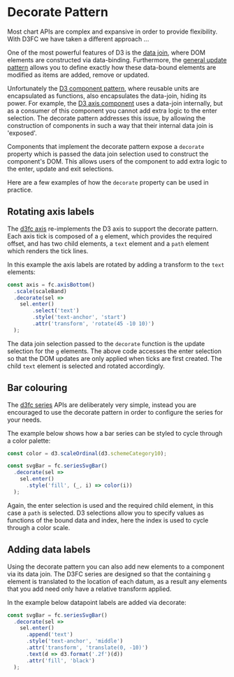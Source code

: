 # Decorate Pattern

Most chart APIs are complex and expansive in order to provide flexibility. With
D3FC we have taken a different approach ...

One of the most powerful features of D3 is the [data
join](http://bost.ocks.org/mike/join/), where DOM elements are constructed via
data-binding. Furthermore, the [general update
pattern](http://bl.ocks.org/3808218) allows you to define exactly how these
data-bound elements are modified as items are added, remove or updated.

Unfortunately the [D3 component pattern](http://bost.ocks.org/mike/chart/),
where reusable units are encapsulated as functions, also encapsulates the
data-join, hiding its power. For example, the [D3 axis
component](https://github.com/d3/d3-axis) uses a data-join internally, but as a
consumer of this component you cannot add extra logic to the enter selection.
The decorate pattern addresses this issue, by allowing the construction of
components in such a way that their internal data join is 'exposed'.

Components that implement the decorate pattern expose a `decorate` property
which is passed the data join selection used to construct the component's DOM.
This allows users of the component to add extra logic to the enter, update and
exit selections.

Here are a few examples of how the `decorate` property can be used in practice.

## Rotating axis labels

The [d3fc axis](https://github.com/d3fc/d3fc/tree/master/packages/d3fc-axis)
re-implements the D3 axis to support the decorate pattern. Each axis tick is
composed of a `g` element, which provides the required offset, and has two child
elements, a `text` element and a `path` element which renders the tick lines.

In this example the axis labels are rotated by adding a transform to the `text`
elements:

```js
const axis = fc.axisBottom()
  .scale(scaleBand)
  .decorate(sel =>
    sel.enter()
        .select('text')
        .style('text-anchor', 'start')
        .attr('transform', 'rotate(45 -10 10)')
  );
```

The data join selection passed to the `decorate` function is the update
selection for the `g` elements. The above code accesses the enter selection so
that the DOM updates are only applied when ticks are first created. The child
`text` element is selected and rotated accordingly.

## Bar colouring

The [d3fc series](https://github.com/d3fc/d3fc/tree/master/packages/d3fc-series)
APIs are deliberately very simple, instead you are encouraged to use the
decorate pattern in order to configure the series for your needs.

The example below shows how a bar series can be styled to cycle through a color
palette:

```js
const color = d3.scaleOrdinal(d3.schemeCategory10);

const svgBar = fc.seriesSvgBar()
  .decorate(sel =>
    sel.enter()
      .style('fill', (_, i) => color(i))
  );
```

Again, the enter selection is used and the required child element, in this case
a `path` is selected. D3 selections allow you to specify values as functions of
the bound data and index, here the index is used to cycle through a color scale.

## Adding data labels

Using the decorate pattern you can also add new elements to a component via its
data join. The D3FC series are designed so that the containing `g` element is
translated to the location of each datum, as a result any elements that you add
need only have a relative transform applied.

In the example below datapoint labels are added via decorate:

```js
const svgBar = fc.seriesSvgBar()
  .decorate(sel =>
    sel.enter()
      .append('text')
      .style('text-anchor', 'middle')
      .attr('transform', 'translate(0, -10)')
      .text(d => d3.format('.2f')(d))
      .attr('fill', 'black')
  );
```

